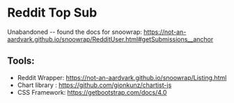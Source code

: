 # Reddit Top Sub

Unabandoned -- found the docs for snoowrap: https://not-an-aardvark.github.io/snoowrap/RedditUser.html#getSubmissions__anchor

## Tools: 
* Reddit Wrapper: https://not-an-aardvark.github.io/snoowrap/Listing.html
* Chart library : https://github.com/gionkunz/chartist-js
* CSS Framework: https://getbootstrap.com/docs/4.0